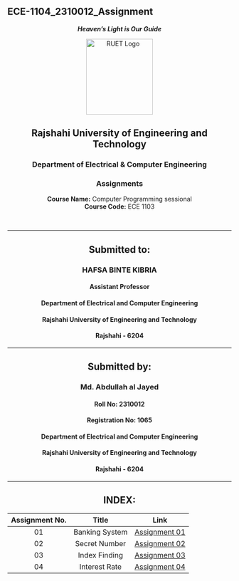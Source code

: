 ## ECE-1104_2310012_Assignment
<div align="center">
  
_**Heaven’s Light is Our Guide**_
</div>

<p align="center">
  <img src="https://github.com/user-attachments/assets/18531be8-2a84-4bea-9027-5f1c40549dfa" alt="RUET Logo" style="width:150px;height:170px;">
</p>

<div align="center">
  
  ## **Rajshahi University of Engineering and Technology** <br> 
  ### **Department of Electrical & Computer Engineering**
  ### **Assignments**<br>
  **Course Name:** Computer Programming sessional<br>
  **Course Code:** ECE 1103
</div>
<br>
<div align="center">

---  
##  Submitted to: 

### **HAFSA BINTE KIBRIA**
#### Assistant Professor
#### Department of Electrical and Computer Engineering
#### Rajshahi University of Engineering and Technology
#### Rajshahi - 6204

---

## Submitted by:

### **Md. Abdullah al Jayed**
#### Roll No: 2310012
#### Registration No: 1065
#### Department of Electrical and Computer Engineering
#### Rajshahi University of Engineering and Technology
#### Rajshahi - 6204

---
</div>

<div align="center"> 

  
## INDEX:

| Assignment No. | Title | Link |
| :---: | :---: | :---: |
| 01 | Banking System | [Assignment 01](https://github.com/jihad141004/ECE-1103_2310012/blob/main/Assignments/Assignment_1.md)
| 02 | Secret Number | [Assignment 02](https://github.com/jihad141004/ECE-1103_2310012/blob/main/Assignments/Assignment_2.md)
| 03 | Index Finding | [Assignment 03](https://github.com/jihad141004/ECE-1103_2310012/blob/main/Assignments/Assignment_3.md)
| 04 | Interest Rate | [Assignment 04](https://github.com/jihad141004/ECE-1103_2310012/blob/main/Assignments/Assignment_4.md)


</div>

